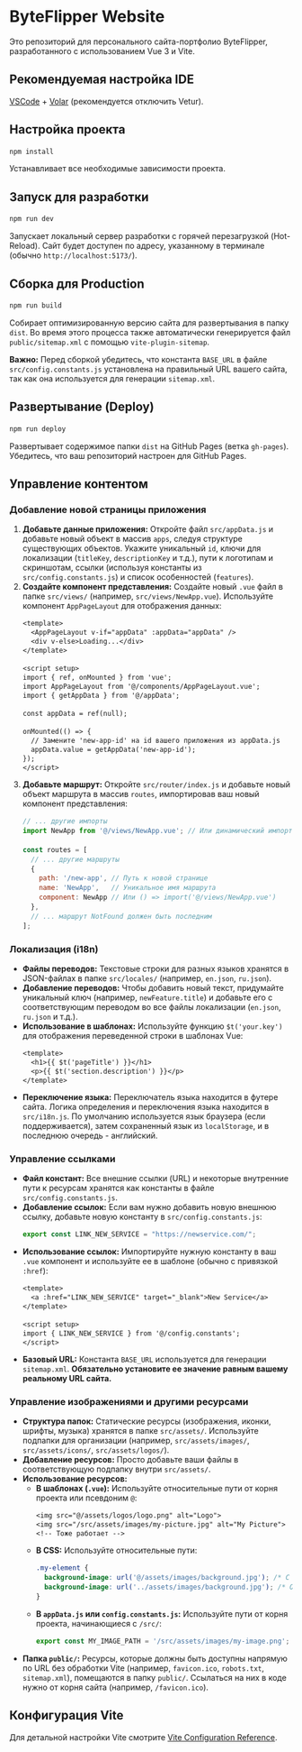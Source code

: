 # ByteFlipper Website

Это репозиторий для персонального сайта-портфолио ByteFlipper, разработанного с использованием Vue 3 и Vite.

## Рекомендуемая настройка IDE

[VSCode](https://code.visualstudio.com/) + [Volar](https://marketplace.visualstudio.com/items?itemName=Vue.volar) (рекомендуется отключить Vetur).

## Настройка проекта

```sh
npm install
```

Устанавливает все необходимые зависимости проекта.

## Запуск для разработки

```sh
npm run dev
```

Запускает локальный сервер разработки с горячей перезагрузкой (Hot-Reload). Сайт будет доступен по адресу, указанному в терминале (обычно `http://localhost:5173/`).

## Сборка для Production

```sh
npm run build
```

Собирает оптимизированную версию сайта для развертывания в папку `dist`. Во время этого процесса также автоматически генерируется файл `public/sitemap.xml` с помощью `vite-plugin-sitemap`.

**Важно:** Перед сборкой убедитесь, что константа `BASE_URL` в файле `src/config.constants.js` установлена на правильный URL вашего сайта, так как она используется для генерации `sitemap.xml`.

## Развертывание (Deploy)

```sh
npm run deploy
```

Развертывает содержимое папки `dist` на GitHub Pages (ветка `gh-pages`). Убедитесь, что ваш репозиторий настроен для GitHub Pages.

## Управление контентом

### Добавление новой страницы приложения

1.  **Добавьте данные приложения:** Откройте файл `src/appData.js` и добавьте новый объект в массив `apps`, следуя структуре существующих объектов. Укажите уникальный `id`, ключи для локализации (`titleKey`, `descriptionKey` и т.д.), пути к логотипам и скриншотам, ссылки (используя константы из `src/config.constants.js`) и список особенностей (`features`).
2.  **Создайте компонент представления:** Создайте новый `.vue` файл в папке `src/views/` (например, `src/views/NewApp.vue`). Используйте компонент `AppPageLayout` для отображения данных:
    ```vue
    <template>
      <AppPageLayout v-if="appData" :appData="appData" />
      <div v-else>Loading...</div>
    </template>

    <script setup>
    import { ref, onMounted } from 'vue';
    import AppPageLayout from '@/components/AppPageLayout.vue';
    import { getAppData } from '@/appData';

    const appData = ref(null);

    onMounted(() => {
      // Замените 'new-app-id' на id вашего приложения из appData.js
      appData.value = getAppData('new-app-id');
    });
    </script>
    ```
3.  **Добавьте маршрут:** Откройте `src/router/index.js` и добавьте новый объект маршрута в массив `routes`, импортировав ваш новый компонент представления:
    ```javascript
    // ... другие импорты
    import NewApp from '@/views/NewApp.vue'; // Или динамический импорт

    const routes = [
      // ... другие маршруты
      {
        path: '/new-app', // Путь к новой странице
        name: 'NewApp',   // Уникальное имя маршрута
        component: NewApp // Или () => import('@/views/NewApp.vue')
      },
      // ... маршрут NotFound должен быть последним
    ];
    ```

### Локализация (i18n)

*   **Файлы переводов:** Текстовые строки для разных языков хранятся в JSON-файлах в папке `src/locales/` (например, `en.json`, `ru.json`).
*   **Добавление переводов:** Чтобы добавить новый текст, придумайте уникальный ключ (например, `newFeature.title`) и добавьте его с соответствующим переводом во все файлы локализации (`en.json`, `ru.json` и т.д.).
*   **Использование в шаблонах:** Используйте функцию `$t('your.key')` для отображения переведенной строки в шаблонах Vue:
    ```vue
    <template>
      <h1>{{ $t('pageTitle') }}</h1>
      <p>{{ $t('section.description') }}</p>
    </template>
    ```
*   **Переключение языка:** Переключатель языка находится в футере сайта. Логика определения и переключения языка находится в `src/i18n.js`. По умолчанию используется язык браузера (если поддерживается), затем сохраненный язык из `localStorage`, и в последнюю очередь - английский.

### Управление ссылками

*   **Файл констант:** Все внешние ссылки (URL) и некоторые внутренние пути к ресурсам хранятся как константы в файле `src/config.constants.js`.
*   **Добавление ссылок:** Если вам нужно добавить новую внешнюю ссылку, добавьте новую константу в `src/config.constants.js`:
    ```javascript
    export const LINK_NEW_SERVICE = "https://newservice.com/";
    ```
*   **Использование ссылок:** Импортируйте нужную константу в ваш `.vue` компонент и используйте ее в шаблоне (обычно с привязкой `:href`):
    ```vue
    <template>
      <a :href="LINK_NEW_SERVICE" target="_blank">New Service</a>
    </template>

    <script setup>
    import { LINK_NEW_SERVICE } from '@/config.constants';
    </script>
    ```
*   **Базовый URL:** Константа `BASE_URL` используется для генерации `sitemap.xml`. **Обязательно установите ее значение равным вашему реальному URL сайта.**

### Управление изображениями и другими ресурсами

*   **Структура папок:** Статические ресурсы (изображения, иконки, шрифты, музыка) хранятся в папке `src/assets/`. Используйте подпапки для организации (например, `src/assets/images/`, `src/assets/icons/`, `src/assets/logos/`).
*   **Добавление ресурсов:** Просто добавьте ваши файлы в соответствующую подпапку внутри `src/assets/`.
*   **Использование ресурсов:**
    *   **В шаблонах (`.vue`):** Используйте относительные пути от корня проекта или псевдоним `@`:
        ```vue
        <img src="@/assets/logos/logo.png" alt="Logo">
        <img src="/src/assets/images/my-picture.jpg" alt="My Picture"> <!-- Тоже работает -->
        ```
    *   **В CSS:** Используйте относительные пути:
        ```css
        .my-element {
          background-image: url('@/assets/images/background.jpg'); /* С псевдонимом */
          background-image: url('../assets/images/background.jpg'); /* Относительный путь */
        }
        ```
    *   **В `appData.js` или `config.constants.js`:** Используйте пути от корня проекта, начинающиеся с `/src/`:
        ```javascript
        export const MY_IMAGE_PATH = '/src/assets/images/my-image.png';
        ```
*   **Папка `public/`:** Ресурсы, которые должны быть доступны напрямую по URL без обработки Vite (например, `favicon.ico`, `robots.txt`, `sitemap.xml`), помещаются в папку `public/`. Ссылаться на них в коде нужно от корня сайта (например, `/favicon.ico`).

## Конфигурация Vite

Для детальной настройки Vite смотрите [Vite Configuration Reference](https://vitejs.dev/config/).

